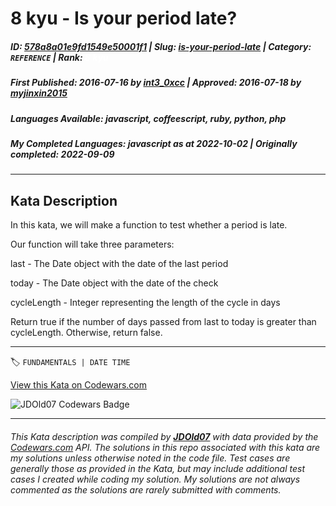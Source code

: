 # 8 kyu - Is your period late?

##### **ID**: [578a8a01e9fd1549e50001f1](https://www.codewars.com/kata/578a8a01e9fd1549e50001f1) | **Slug**: [is-your-period-late](https://www.codewars.com/kata/578a8a01e9fd1549e50001f1) | **Category**: `REFERENCE` | **Rank**: <span style="color:white">8 kyu</span>

##### **First Published**: 2016-07-16 ***by*** [int3_0xcc](https://www.codewars.com/users/int3_0xcc) | **Approved**: 2016-07-18 ***by*** [myjinxin2015](https://www.codewars.com/users/myjinxin2015)

##### **Languages Available**: javascript, coffeescript, ruby, python, php

##### **My Completed Languages**: javascript ***as at*** 2022-10-02 | **Originally completed**: 2022-09-09

---

## Kata Description


In this kata, we will make a function to test whether a period is late.



Our function will take three parameters:



last - The Date object with the date of the last period



today - The Date object with the date of the check



cycleLength - Integer representing the length of the cycle in days





Return true if the number of days passed from last to today is greater than cycleLength. Otherwise, return false.

---


🏷 `FUNDAMENTALS | DATE TIME`


[View this Kata on Codewars.com](https://www.codewars.com/kata/578a8a01e9fd1549e50001f1)

![](https://www.codewars.com/users/jdold07/badges/large "JDOld07 Codewars Badge")

---

###### *This Kata description was compiled by [**JDOld07**](https://tpstech.dev) with data provided by the [Codewars.com](https://www.codewars.com) API.  The solutions in this repo associated with this kata are my solutions unless otherwise noted in the code file.  Test cases are generally those as provided in the Kata, but may include additional test cases I created while coding my solution.  My solutions are not always commented as the solutions are rarely submitted with comments.*
